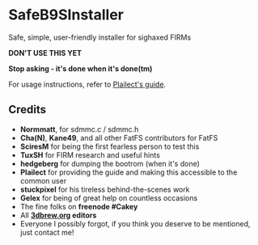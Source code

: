 # SafeB9SInstaller
Safe, simple, user-friendly installer for sighaxed FIRMs

**DON'T USE THIS YET**

**Stop asking - it's done when it's done(tm)**

For usage instructions, refer to [Plailect's guide](https://3ds.guide/).

## Credits
* **Normmatt**, for sdmmc.c / sdmmc.h
* **Cha(N)**, **Kane49**, and all other FatFS contributors for FatFS
* **SciresM** for being the first fearless person to test this
* **TuxSH** for FIRM research and useful hints
* **hedgeberg** for dumping the bootrom (when it's done)
* **Plailect** for providing the guide and making this accessible to the common user
* **stuckpixel** for his tireless behind-the-scenes work
* **Gelex** for being of great help on countless occasions
* The fine folks on **freenode #Cakey**
* All **[3dbrew.org](https://www.3dbrew.org/wiki/Main_Page) editors**
* Everyone I possibly forgot, if you think you deserve to be mentioned, just contact me!
